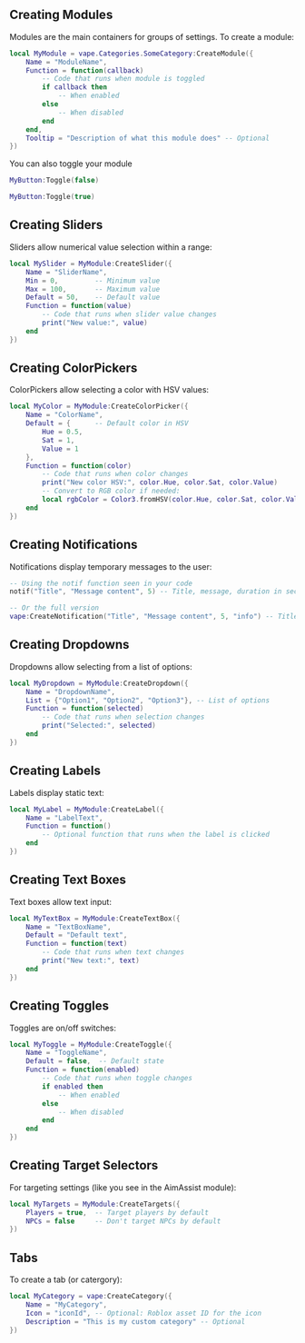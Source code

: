## Creating Modules

Modules are the main containers for groups of settings. To create a module:

```lua
local MyModule = vape.Categories.SomeCategory:CreateModule({
    Name = "ModuleName",
    Function = function(callback)
        -- Code that runs when module is toggled
        if callback then
            -- When enabled
        else
            -- When disabled
        end
    end,
    Tooltip = "Description of what this module does" -- Optional
})
```

You can also toggle your module

```lua
MyButton:Toggle(false)
```
```lua
MyButton:Toggle(true)
```

## Creating Sliders

Sliders allow numerical value selection within a range:

```lua
local MySlider = MyModule:CreateSlider({
    Name = "SliderName",
    Min = 0,         -- Minimum value
    Max = 100,       -- Maximum value
    Default = 50,    -- Default value
    Function = function(value)
        -- Code that runs when slider value changes
        print("New value:", value)
    end
})
```

## Creating ColorPickers

ColorPickers allow selecting a color with HSV values:

```lua
local MyColor = MyModule:CreateColorPicker({
    Name = "ColorName",
    Default = {      -- Default color in HSV
        Hue = 0.5,
        Sat = 1,
        Value = 1
    },
    Function = function(color)
        -- Code that runs when color changes
        print("New color HSV:", color.Hue, color.Sat, color.Value)
        -- Convert to RGB color if needed:
        local rgbColor = Color3.fromHSV(color.Hue, color.Sat, color.Value)
    end
})
```

## Creating Notifications

Notifications display temporary messages to the user:

```lua
-- Using the notif function seen in your code
notif("Title", "Message content", 5) -- Title, message, duration in seconds

-- Or the full version
vape:CreateNotification("Title", "Message content", 5, "info") -- Title, message, duration, type (info, alert, warning)
```

## Creating Dropdowns

Dropdowns allow selecting from a list of options:

```lua
local MyDropdown = MyModule:CreateDropdown({
    Name = "DropdownName",
    List = {"Option1", "Option2", "Option3"}, -- List of options
    Function = function(selected)
        -- Code that runs when selection changes
        print("Selected:", selected)
    end
})
```

## Creating Labels

Labels display static text:

```lua
local MyLabel = MyModule:CreateLabel({
    Name = "LabelText",
    Function = function()
        -- Optional function that runs when the label is clicked
    end
})
```

## Creating Text Boxes

Text boxes allow text input:

```lua
local MyTextBox = MyModule:CreateTextBox({
    Name = "TextBoxName",
    Default = "Default text",
    Function = function(text)
        -- Code that runs when text changes
        print("New text:", text)
    end
})
```

## Creating Toggles

Toggles are on/off switches:

```lua
local MyToggle = MyModule:CreateToggle({
    Name = "ToggleName",
    Default = false,  -- Default state
    Function = function(enabled)
        -- Code that runs when toggle changes
        if enabled then
            -- When enabled
        else
            -- When disabled
        end
    end
})
```

## Creating Target Selectors

For targeting settings (like you see in the AimAssist module):

```lua
local MyTargets = MyModule:CreateTargets({
    Players = true,  -- Target players by default
    NPCs = false     -- Don't target NPCs by default
})
```

## Tabs

To create a tab (or catergory):
```lua
local MyCategory = vape:CreateCategory({
    Name = "MyCategory",
    Icon = "iconId", -- Optional: Roblox asset ID for the icon
    Description = "This is my custom category" -- Optional
})
```
